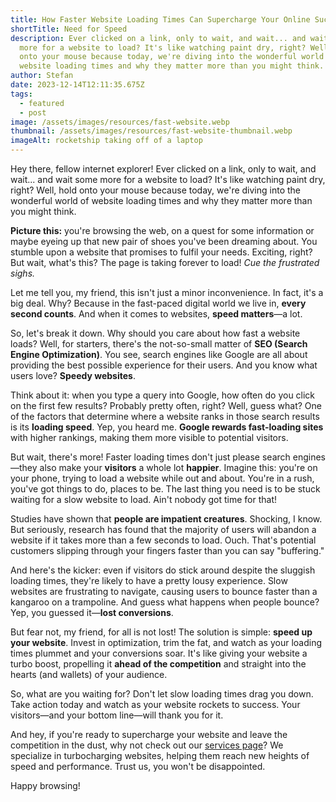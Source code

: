 ```yaml
---
title: How Faster Website Loading Times Can Supercharge Your Online Success
shortTitle: Need for Speed
description: Ever clicked on a link, only to wait, and wait... and wait some
  more for a website to load? It's like watching paint dry, right? Well, hold
  onto your mouse because today, we're diving into the wonderful world of
  website loading times and why they matter more than you might think.
author: Stefan
date: 2023-12-14T12:11:35.675Z
tags:
  - featured
  - post
image: /assets/images/resources/fast-website.webp
thumbnail: /assets/images/resources/fast-website-thumbnail.webp
imageAlt: rocketship taking off of a laptop
---
```

<!--StartFragment-->

Hey there, fellow internet explorer! Ever clicked on a link, only to wait, and wait... and wait some more for a website to load? It's like watching paint dry, right? Well, hold onto your mouse because today, we're diving into the wonderful world of website loading times and why they matter more than you might think.

**Picture this:** you're browsing the web, on a quest for some information or maybe eyeing up that new pair of shoes you've been dreaming about. You stumble upon a website that promises to fulfil your needs. Exciting, right? But wait, what's this? The page is taking forever to load! *Cue the frustrated sighs.*

Let me tell you, my friend, this isn't just a minor inconvenience. In fact, it's a big deal. Why? Because in the fast-paced digital world we live in, **every second counts**. And when it comes to websites, **speed matters**—a lot.

So, let's break it down. Why should you care about how fast a website loads? Well, for starters, there's the not-so-small matter of **SEO (Search Engine Optimization)**. You see, search engines like Google are all about providing the best possible experience for their users. And you know what users love? **Speedy websites**.

Think about it: when you type a query into Google, how often do you click on the first few results? Probably pretty often, right? Well, guess what? One of the factors that determine where a website ranks in those search results is its **loading speed**. Yep, you heard me. **Google rewards fast-loading sites** with higher rankings, making them more visible to potential visitors.

But wait, there's more! Faster loading times don't just please search engines—they also make your **visitors** a whole lot **happier**. Imagine this: you're on your phone, trying to load a website while out and about. You're in a rush, you've got things to do, places to be. The last thing you need is to be stuck waiting for a slow website to load. Ain't nobody got time for that!

Studies have shown that **people are impatient creatures**. Shocking, I know. But seriously, research has found that the majority of users will abandon a website if it takes more than a few seconds to load. Ouch. That's potential customers slipping through your fingers faster than you can say "buffering."

And here's the kicker: even if visitors do stick around despite the sluggish loading times, they're likely to have a pretty lousy experience. Slow websites are frustrating to navigate, causing users to bounce faster than a kangaroo on a trampoline. And guess what happens when people bounce? Yep, you guessed it—**lost conversions**.

But fear not, my friend, for all is not lost! The solution is simple: **speed up your website**. Invest in optimization, trim the fat, and watch as your loading times plummet and your conversions soar. It's like giving your website a turbo boost, propelling it **ahead of the competition** and straight into the hearts (and wallets) of your audience.

So, what are you waiting for? Don't let slow loading times drag you down. Take action today and watch as your website rockets to success. Your visitors—and your bottom line—will thank you for it.

And hey, if you're ready to supercharge your website and leave the competition in the dust, why not check out our [services page](https://sxzar.com/services/)? We specialize in turbocharging websites, helping them reach new heights of speed and performance. Trust us, you won't be disappointed.

Happy browsing!

<!--EndFragment-->